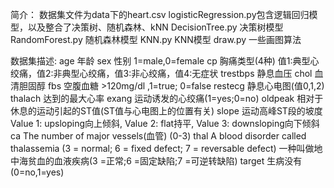 简介：
数据集文件为data下的heart.csv
logisticRegression.py包含逻辑回归模型，以及整合了决策树、随机森林、kNN
DecisionTree.py 决策树模型
RandomForest.py 随机森林模型
KNN.py KNN模型
draw.py  一些画图算法


数据集描述:
age 年龄
sex 性别 1=male,0=female
cp  胸痛类型(4种) 值1:典型心绞痛，值2:非典型心绞痛，值3:非心绞痛，值4:无症状
trestbps 静息血压 
chol 血清胆固醇
fbs 空腹血糖 >120mg/dl ,1=true; 0=false
restecg 静息心电图(值0,1,2)
thalach 达到的最大心率
exang 运动诱发的心绞痛(1=yes;0=no)
oldpeak 相对于休息的运动引起的ST值(ST值与心电图上的位置有关)
slope 运动高峰ST段的坡度 Value 1: upsloping向上倾斜, Value 2: flat持平, Value 3: downsloping向下倾斜
ca  The number of major vessels(血管) (0-3)
thal A blood disorder called thalassemia (3 = normal; 6 = fixed defect; 7 = reversable defect)
       一种叫做地中海贫血的血液疾病(3 =正常;6 =固定缺陷;7 =可逆转缺陷)
target 生病没有(0=no,1=yes)


